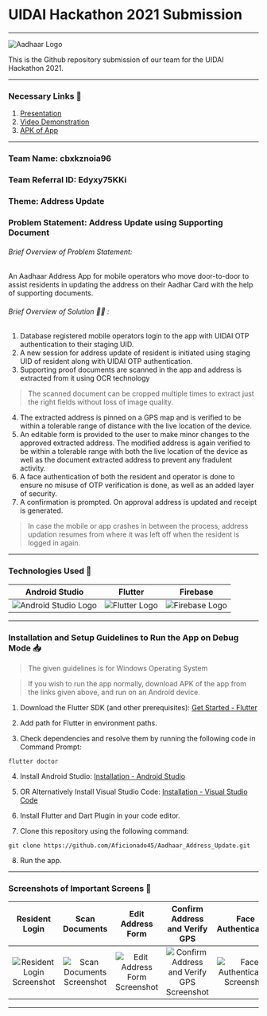# UIDAI Hackathon 2021 Submission
---

![Aadhaar Logo](https://upload.wikimedia.org/wikipedia/en/thumb/c/cf/Aadhaar_Logo.svg/1200px-Aadhaar_Logo.svg.png)

This is the Github repository submission of our team for the UIDAI Hackathon 2021.

---
### Necessary Links 🔗

1. [Presentation](https://www.google.com)
2. [Video Demonstration](https://www.google.com)
3. [APK of App](https://www.google.com)
---

### Team Name: cbxkznoia96
### Team Referral ID: Edyxy75KKi
### Theme: Address Update
### Problem Statement: Address Update using Supporting Document

###### Brief Overview of Problem Statement:
An Aadhaar Address App for mobile operators who move door-to-door to assist residents in updating the address on their Aadhar Card with the help of supporting documents.

###### Brief Overview of Solution 👨‍💻 :
1. Database registered mobile operators login to the app with UIDAI OTP authentication to their staging UID.
2. A new session for address update of resident is initiated using staging UID of resident along with UIDAI OTP authentication.
3. Supporting proof documents are scanned in the app and address is extracted from it using OCR technology
> The scanned document can be cropped multiple times to extract just the right fields without loss of image quality.
>

4. The extracted address is pinned on a GPS map and is verified to be within a tolerable range of distance with the live location of the device.
5. An editable form is provided to the user to make minor changes to the approved extracted address. The modified address is again verified to be within a tolerable range with both the live location of the device as well as the document extracted address to prevent any fradulent activity.
6. A face authentication of both the resident and operator is done to ensure no misuse of OTP verification is done, as well as an added layer of security.
7. A confirmation is prompted. On approval address is updated and receipt is generated.

> In case the mobile or app crashes in between the process, address updation resumes from where it was left off when the resident is logged in again.

---
### Technologies Used 📱

| Android Studio | Flutter | Firebase |
|:--------------:|:-------:|:--------:|
|![Android Studio Logo](https://techcrunch.com/wp-content/uploads/2017/02/android-studio-logo.png?w=730&crop=1)|![Flutter Logo](https://repository-images.githubusercontent.com/31792824/fb7e5700-6ccc-11e9-83fe-f602e1e1a9f1)|![Firebase Logo](https://www.technisys.com/wp-content/uploads/2021/06/firebase_logo-1.png)|

---

### Installation and Setup Guidelines to Run the App on Debug Mode 📥

> The given guidelines is for Windows Operating System

> If you wish to run the app normally, download APK of the app from the links given above, and run on an Android device.

1. Download the Flutter SDK (and other prerequisites):
   [Get Started - Flutter](https://flutter.dev/docs/get-started/install/windows)

2. Add path for Flutter in environment paths.

3. Check dependencies and resolve them by running the following code in Command Prompt:
```
flutter doctor
```

4. Install Android Studio: [Installation - Android Studio](https://developer.android.com/studio)

5. OR Alternatively Install Visual Studio Code: [Installation - Visual Studio Code](https://code.visualstudio.com/Download)

6. Install Flutter and Dart Plugin in your code editor.

7. Clone this repository using the following command:
```
git clone https://github.com/Aficionado45/Aadhaar_Address_Update.git
```

8. Run the app.
---

### Screenshots of Important Screens 📸

| Resident Login | Scan Documents | Edit Address Form | Confirm Address and Verify GPS | Face Authentication | Receipt |
|:--------------:|:-------:|:-------:|:-------:|:-------:|:-------:|
|![Resident Login Screenshot](https://i.ibb.co/GFHRCZ5/Screenshot-20211031-184201.jpg)|![Scan Documents Screenshot](https://i.ibb.co/zhLxdnW/Screenshot-20211031-184449-01-01.jpg)|![Edit Address Form Screenshot](https://i.ibb.co/WvfN1sv/Screenshot-20211031-184618-01.jpg)|![Confirm Address and Verify GPS Screenshot](https://i.ibb.co/9mDPtFr/Screenshot-20211031-184604-01-01.jpg)|![Face Authentication Screenshot](https://i.ibb.co/zhLxdnW/Screenshot-20211031-184449-01-01.jpg)|![Receipt Screenshot](https://i.ibb.co/zhLxdnW/Screenshot-20211031-184449-01-01.jpg)|

---
